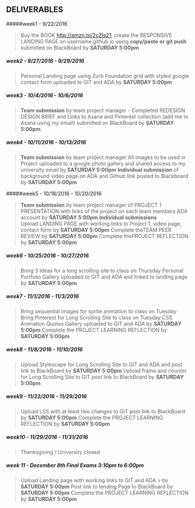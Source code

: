 ## DELIVERABLES
#####week1 - 9/22/2016

> Buy the BOOK http://amzn.to/2cZIs21, create the RESPONSIVE LANDING PAGE on username.github.io using __copy/paste__ **or** __git push__ submitted on BlackBoard by **SATURDAY 5:00pm**

##### week2  -  9/27/2016 - 9/29/2016
> Personal Landing page using Zurb Foundation grid with styled google contact form  uploaded to GIT and ADA by **SATURDAY 5:00pm**

##### week3  -  10/4/2016 - 10/6/2016
> **Team submission** by team project manager -  Completed REDESIGN DESIGN BRIEF and Links to Asana and Pinterest collection (add me to Asana using my email)  submitted on BlackBoard by **SATURDAY 5:00pm**

##### week4  -  10/11/2016 - 10/13/2016
> **Team submission** by team project manager All images to be used in Project uploaded to a google photo gallery and shared access to my university email by **SATURDAY 5:00pm**
> **Individual submission** of background video page on ADA and Github link posted to Blackboard by **SATURDAY 5:00pm**

#####week5  -  10/18/2016 - 10/20/2016
> **Team submission** by team project manager of  PROJECT 1 PRESENTATION with links of the project on each team members ADA account by **SATURDAY 5:00pm**
> **Individual submissions**  
> Upload LANDING PAGE with working links to Project 1, video page, contact form by **SATURDAY 5:00pm**
> Complete theTEAM PEER REVIEW by **SATURDAY 5:00pm**
> Complete thePROJECT REFLECTION by **SATURDAY 5:00pm**

##### week6  -  10/25/2016 - 10/27/2016
> Bring 3 Ideas for a long scrolling site to class on Thursday
> Personal Portfolio Gallery uploaded to GIT and ADA and linked to landing page by **SATURDAY 5:00pm** 

##### week7  -  11/1/2016 - 11/3/2016 
> Bring sequential images for sprite animation to class on Tuesday 
> Bring Pinterest for Long Scrolling Site to class on Tuesday CSS
> Animation Quotes Gallery uploaded to GIT and ADA by **SATURDAY 5:00pm** 
> Complete the PROJECT LEARNING REFLECTION by **SATURDAY 5:00pm**

##### week8  -  11/8/2016 - 11/10/2016
> Upload Stylescape for Long Scrolling Site to GIT and ADA and post link to BlackBoard by **SATURDAY 5:00pm** 
> Upload frame and counter for Long Scrolling Site to GIT post link to BlackBoard by **SATURDAY 5:00pm**

##### week9  -  11/22/2016 - 11/29/2016 
> Upload LSS with at least two changes to GIT post link to BlackBoard by **SATURDAY 5:00pm** 
> Complete the PROJECT LEARNING REFLECTION by **SATURDAY 5:00pm**

##### week10  -  11/29/2016 - 11/31/2016
> Thanksgiving / University closed

##### week 11 - December 8th Final Exams 3:10pm to 6:00pm
> Upload Landing page with working links to GIT and ADA > by **SATURDAY 5:00pm**
> Post link to landing Page to BlackBoard by **SATURDAY 5:00pm** 
> Complete the PROJECT LEARNING REFLECTION by **SATURDAY 5:00pm**

